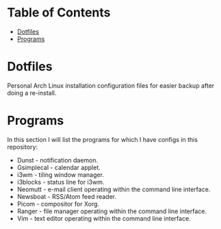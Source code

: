 Table of Contents
=================
* [Dotfiles](#Dotfiles)
* [Programs](#Programs)

# Dotfiles

Personal Arch Linux installation configuration files for easier backup after doing a re-install.

# Programs
In this section I will list the programs for which I have configs in this repository:

* Dunst - notification daemon.
* Gsimplecal - calendar applet.
* i3wm - tiling window manager.
* i3blocks - status line for i3wm.
* Neomutt - e-mail client operating within the command line interface.
* Newsboat - RSS/Atom feed reader.
* Picom - compositor for Xorg.
* Ranger - file manager operating within the command line interface.
* Vim - text editor operating within the command line interface.
